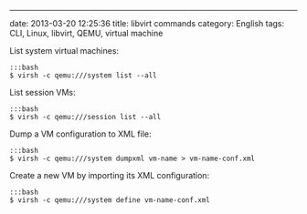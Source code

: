 ---
date: 2013-03-20 12:25:36
title: libvirt commands
category: English
tags: CLI, Linux, libvirt, QEMU, virtual machine

List system virtual machines:

    :::bash
    $ virsh -c qemu:///system list --all

List session VMs:

    :::bash
    $ virsh -c qemu:///session list --all

Dump a VM configuration to XML file:

    :::bash
    $ virsh -c qemu:///system dumpxml vm-name > vm-name-conf.xml

Create a new VM by importing its XML configuration:

    :::bash
    $ virsh -c qemu:///system define vm-name-conf.xml

